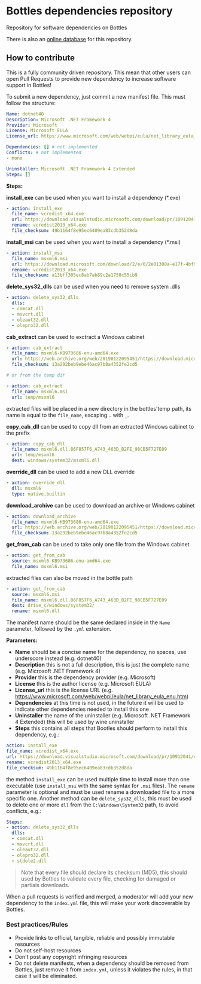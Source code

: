# Bottles dependencies repository
Repository for software dependencies on Bottles

There is also an [online database](https://usebottles.com/database/dependencies) for this repository.


## How to contribute
This is a fully community driven repository. This mean that other users can open Pull Requests to provide new dependency to increase software support in Bottles!

To submit a new dependency, just commit a new manifest file. This must follow the structure:
```yaml
Name: dotnet40
Description: Microsoft .NET Framework 4
Provider: Microsoft
License: Microsoft EULA
License_url: https://www.microsoft.com/web/webpi/eula/net_library_eula_enu.htm

Dependencies: [] # not implemented
Conflicts: # not implemented
- mono

Uninstaller: Microsoft .NET Framework 4 Extended
Steps: []
```

**Steps:**

**install_exe** can be used when you want to install a dependency (*.exe)
```yaml
- action: install_exe
  file_name: vcredist_x64.exe
  url: https://download.visualstudio.microsoft.com/download/pr/10912041/cee5d6bca2ddbcd039da727bf4acb48a/vcredist_x64.exe
  rename: vcredist2013_x64.exe
  file_checksum: 49b1164f8e95ec6409ea83cdb352d8da
```
  
**install_msi** can be used when you want to install a dependency (*.msi)
```yaml
- action: install_msi
  file_name: msxml6.msi
  url: https://download.microsoft.com/download/2/e/0/2e01308a-e17f-4bf9-bf48-161356cf9c81/msxml6.msi
  rename: vcredist2013_x64.exe
  file_checksum: a13bff305ec8ab7ab89c2a1758c55cb9
```

**delete_sys32_dlls** can be used when you need to remove system .dlls
```yaml
- action: delete_sys32_dlls
  dlls:
  - comcat.dll
  - msvcrt.dll
  - oleaut32.dll
  - olepro32.dll
```

**cab_extract** can be used to exctract a Windows cabinet
```yaml
- action: cab_extract
  file_name: msxml6-KB973686-enu-amd64.exe
  url: https://web.archive.org/web/20190122095451/https://download.microsoft.com/download/1/5/8/158F681A-E595-472B-B15E-62B649B1B6FF/msxml6-KB973686-enu-amd64.exe
  file_checksum: 13a292beb9ebe46ac97b8a4352fe2cd5

# or from the temp dir

- action: cab_extract
  file_name: msxml6.msi
  url: temp/msxml6
```

extracted files will be placed in a new directory in the bottles'temp path, its name is equal to the `file_name`, escaping `.` with `_`.

**copy_cab_dll** can be used to copy dll from an extracted Windows cabinet to the prefix
```yaml
- action: copy_cab_dll
  file_name: msxml6.dll.86F857F6_A743_463D_B2FE_98CB5F727E09
  url: temp/msxml6
  dest: windows/system32/msxml6.dll
```

**override_dll** can be used to add a new DLL override
```yaml
- action: override_dll
  dll: msxml6
  type: native,builtin
```

**download_archive** can be used to download an archive or Windows cabinet
```yaml
- action: download_archive
  file_name: msxml6-KB973686-enu-amd64.exe
  url: https://web.archive.org/web/20190122095451/https://download.microsoft.com/download/1/5/8/158F681A-E595-472B-B15E-62B649B1B6FF/msxml6-KB973686-enu-amd64.exe
  file_checksum: 13a292beb9ebe46ac97b8a4352fe2cd5
```

**get_from_cab** can be used to take only one file from the Windows cabinet
```yaml
- action: get_from_cab
  source: msxml6-KB973686-enu-amd64.exe
  file_name: msxml6.msi
```
extracted files can also be moved in the bottle path
```yaml
- action: get_from_cab
  source: msxml6.msi
  file_name: msxml6.dll.86F857F6_A743_463D_B2FE_98CB5F727E09
  dest: drive_c/windows/system32/
  rename: msxml6.dll
```

The manifest name should be the same declared inside in the `Name` parameter, followed by the `.yml` extension.

**Parameters:**

- **Name** should be a concise name for the dependency, no spaces, use underscore instead (e.g. dotnet40)
- **Description** this is not a full description, this is just the complete name (e.g. Microsoft .NET Framework 4)
- **Provider** this is the dependency provider (e.g. Microsoft)
- **License** this is the author license (e.g. Microsoft EULA)
- **License_url** this is the license URL (e.g. https://www.microsoft.com/web/webpi/eula/net_library_eula_enu.htm)
- **Dependencies** at this time is not used, in the future it will be used to indicate other dependencies needed to install this one
- **Uninstaller** the name of the uninstaller (e.g. Microsoft .NET Framework 4 Extended) this will be used by wine uninstaller
- **Steps** this contains all steps that Bootles should perform to install this dependency, e.g.:
```yaml
action: install_exe
file_name: vcredist_x64.exe
url: https://download.visualstudio.microsoft.com/download/pr/10912041/cee5d6bca2ddbcd039da727bf4acb48a/vcredist_x64.exe
rename: vcredist2013_x64.exe
file_checksum: 49b1164f8e95ec6409ea83cdb352d8da
```
  the method `install_exe` can be used multiple time to install more than one executable (use `install_msi` with the same syntax for `.msi` files). The `rename` parameter is optional and must be used rename a downloaded file to a more specific one. Another method can be `delete_sys32_dlls`, this must be used to delete one or more `dll` from the `C:\Windows\System32` path, to avoid conflicts, e.g.:
```yaml
Steps:
- action: delete_sys32_dlls
  dlls:
  - comcat.dll
  - msvcrt.dll
  - oleaut32.dll
  - olepro32.dll
  - stdole2.dll
```

> Note that every file should declare its checksum (MD5), this should used by Bottles to validate every file, checking for damaged or partials downloads.

When a pull requests is verified and merged, a moderator will add your new dependency to the `index.yml` file, this will make your work discoverable by Bottles.

### Best practices/Rules
- Provide links to official, tangible, reliable and possibly immutable resources
- Do not self-host resources
- Don't post any copyright infringing resources
- Do not delete manifests, when a dependency should be removed from Bottles, just remove it from `index.yml`, unless it violates the rules, in that case it will be eliminated.
